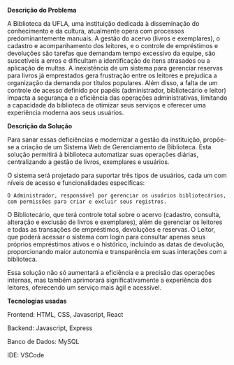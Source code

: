 **Descrição do Problema**

A Biblioteca da UFLA, uma instituição dedicada à disseminação do conhecimento e da cultura, atualmente opera com processos predominantemente manuais.
 A gestão do acervo (livros e exemplares), o cadastro e acompanhamento dos leitores, e o controle de empréstimos e devoluções são tarefas que demandam tempo excessivo da equipe, são suscetíveis a erros e dificultam a identificação de itens atrasados ou a aplicação de multas. A inexistência de um sistema para gerenciar reservas para livros já emprestados gera frustração entre os leitores e prejudica a organização da demanda por títulos populares. Além disso, a falta de um controle de acesso definido por papéis (administrador, bibliotecário e leitor) impacta a segurança e a eficiência das operações administrativas, limitando a capacidade da biblioteca de otimizar seus serviços e oferecer uma experiência moderna aos seus usuários.

**Descrição da Solução**

Para sanar essas deficiências e modernizar a gestão da instituição, propõe-se a criação de um Sistema Web de Gerenciamento de Biblioteca. Esta solução permitirá à biblioteca automatizar suas operações diárias, centralizando a gestão de livros, exemplares e usuários.

 O sistema será projetado para suportar três tipos de usuários, cada um com níveis de acesso e funcionalidades específicas:

    O Administrador, responsável por gerenciar os usuários bibliotecários, com permissões para criar e excluir seus registros.

O Bibliotecário, que terá controle total sobre o acervo (cadastro, consulta, alteração e exclusão de livros e exemplares), além de gerenciar os leitores e todas as transações de empréstimos, devoluções e reservas.
O Leitor, que poderá acessar o sistema com login para consultar apenas seus próprios empréstimos ativos e o histórico, incluindo as datas de devolução, proporcionando maior autonomia e transparência em suas interações com a biblioteca.

Essa solução não só aumentará a eficiência e a precisão das operações internas, mas também aprimorará significativamente a experiência dos leitores, oferecendo um serviço mais ágil e acessível.

**Tecnologias usadas**

Frontend: HTML, CSS, Javascript, React

Backend: Javascript, Express

Banco de Dados: MySQL

IDE: VSCode
